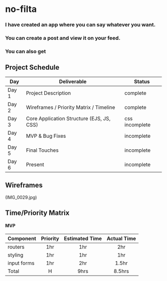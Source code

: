 # no-filta
### I have created an app where you can say whatever you want.
### You can create a post and view it on your feed.
### You can also get

## Project Schedule

|  Day | Deliverable | Status
|---|---| ---|
|Day 1| Project Description | complete
|Day 2| Wireframes / Priority Matrix / Timeline | complete
|Day 3| Core Application Structure (EJS, JS, CSS) |  css incomplete
|Day 4| MVP & Bug Fixes | incomplete
|Day 5| Final Touches | incomplete
|Day 6| Present | incomplete

## Wireframes
(IMG_0029.jpg)

## Time/Priority Matrix 

#### MVP
| Component | Priority | Estimated Time | Actual Time |
| --- | :---: |  :---: | :---: | 
| routers| 1hr | 1hr | 2hr |
| styling | 1hr | 1hr | 1hr |  
| input forms | 1hr | 2hr|  1.5hr | 
| Total | H | 9hrs| 8.5hrs |





